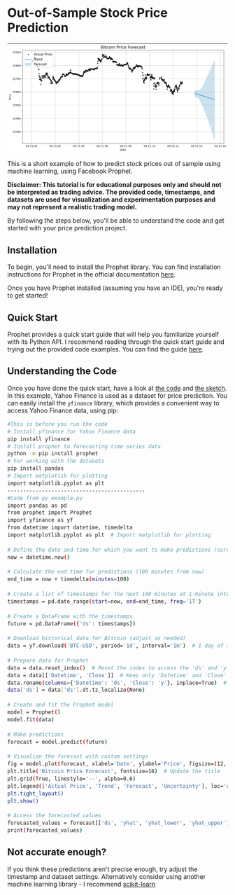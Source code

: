 # Out-of-Sample Stock Price Prediction 

![Alt Text](./sketch.png)

 This is a short example of how to predict stock prices out of sample using machine learning, using Facebook Prophet. 

**Disclaimer: This tutorial is for educational purposes only and should not be interpreted as trading advice. The provided code, timestamps, and datasets are used for visualization and experimentation purposes and may not represent a realistic trading model.**

By following the steps below, you'll be able to understand the code and get started with your price prediction project.

## Installation

To begin, you'll need to install the Prophet library. You can find installation instructions for Prophet in the official documentation [here](https://facebook.github.io/prophet/docs/installation.html#python).

Once you have Prophet installed (assuming you have an IDE), you're ready to get started!

## Quick Start

Prophet provides a quick start guide that will help you familiarize yourself with its Python API. I recommend reading through the quick start guide and trying out the provided code examples. You can find the guide [here](https://facebook.github.io/prophet/docs/quick_start.html#python-api).

## Understanding the Code
Once you have done the quick start, have a look at [the code](py_example.py) and [the sketch](sketch.png). In this example, Yahoo Finance is used as a dataset for price prediction. You can easily install the `yfinance` library, which provides a convenient way to access Yahoo Finance data, using pip:

```bash
#This is before you run the code
# Install yfinance for Yahoo Finance data
pip install yfinance 
# Install prophet to forecasting time series data
python -m pip install prophet
# For working with the datasets
pip install pandas
# Import matplotlib for plotting
import matplotlib.pyplot as plt
--------------------------------------------
#Code from py_example.py
import pandas as pd
from prophet import Prophet
import yfinance as yf
from datetime import datetime, timedelta
import matplotlib.pyplot as plt  # Import matplotlib for plotting

# Define the date and time for which you want to make predictions (current date and time)
now = datetime.now()

# Calculate the end time for predictions (100 minutes from now)
end_time = now + timedelta(minutes=100)

# Create a list of timestamps for the next 100 minutes at 1-minute intervals
timestamps = pd.date_range(start=now, end=end_time, freq='1T')

# Create a DataFrame with the timestamps
future = pd.DataFrame({'ds': timestamps})

# Download historical data for Bitcoin (adjust as needed)
data = yf.download('BTC-USD', period='1d', interval='1m')  # 1 day of 1-minute data for Bitcoin

# Prepare data for Prophet
data = data.reset_index()  # Reset the index to access the 'ds' and 'y' columns
data = data[['Datetime', 'Close']]  # Keep only 'Datetime' and 'Close' columns
data.rename(columns={'Datetime': 'ds', 'Close': 'y'}, inplace=True)  # Rename columns to 'ds' and 'y'
data['ds'] = data['ds'].dt.tz_localize(None)

# Create and fit the Prophet model
model = Prophet()
model.fit(data)

# Make predictions
forecast = model.predict(future)

# Visualize the forecast with custom settings
fig = model.plot(forecast, xlabel='Date', ylabel='Price', figsize=(12, 6))
plt.title('Bitcoin Price Forecast', fontsize=16)  # Update the title
plt.grid(True, linestyle='--', alpha=0.6)
plt.legend(['Actual Price', 'Trend', 'Forecast', 'Uncertainty'], loc='upper left', fontsize=12)
plt.tight_layout()
plt.show()

# Access the forecasted values
forecasted_values = forecast[['ds', 'yhat', 'yhat_lower', 'yhat_upper']]
print(forecasted_values)
```
## Not accurate enough?
If you think these predictions aren't precise enough, try adjust the timestamp and dataset settings. 
Alternatively consider using another machine learning library - I recommend [scikit-learn](https://scikit-learn.org/stable/)

